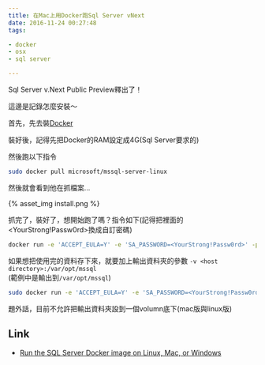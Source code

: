 ```yaml
---
title: 在Mac上用Docker跑Sql Server vNext
date: 2016-11-24 00:27:48
tags:

- docker
- osx
- sql server

---
```


Sql Server v.Next Public Preview釋出了！

這邊是記錄怎麼安裝～  

首先，先去裝[Docker](https://docs.docker.com/engine/installation/)

裝好後，記得先把Docker的RAM設定成4G(Sql Server要求的)  

然後跑以下指令

``` bash
sudo docker pull microsoft/mssql-server-linux
```

然後就會看到他在抓檔案...

{% asset_img install.png %}

抓完了，裝好了，想開始跑了嗎？指令如下(記得把裡面的<YourStrong!Passw0rd>換成自訂密碼)

``` bash
docker run -e 'ACCEPT_EULA=Y' -e 'SA_PASSWORD=<YourStrong!Passw0rd>' -p 1433:1433 -d microsoft/mssql-server-linux
```

如果想把使用完的資料存下來，就要加上輸出資料夾的參數 `-v <host directory>:/var/opt/mssql `  
(範例中是輸出到`/var/opt/mssql`)

``` bash
sudo docker run -e 'ACCEPT_EULA=Y' -e 'SA_PASSWORD=<YourStrong!Passw0rd>' -p 1433:1433 -v <host directory>:/var/opt/mssql -d microsoft/mssql-server-linux
```

題外話，目前不允許把輸出資料夾設到一個volumn底下(mac版與linux版)

## Link

* [Run the SQL Server Docker image on Linux, Mac, or Windows](https://docs.microsoft.com/zh-tw/sql/linux/sql-server-linux-setup-docker)